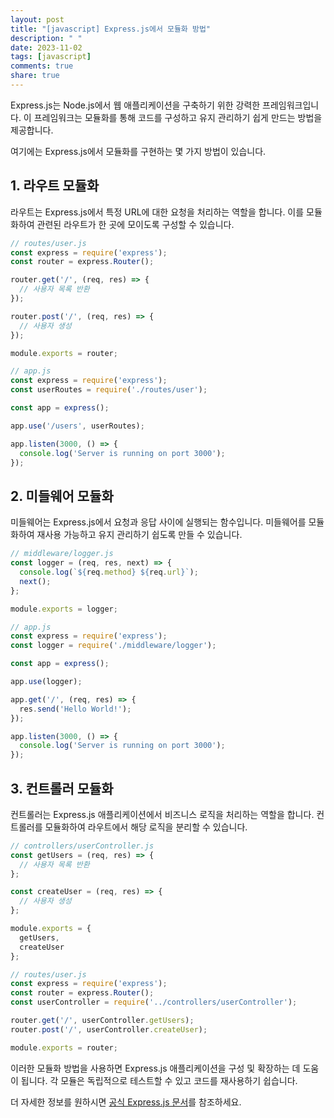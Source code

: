 ```yaml
---
layout: post
title: "[javascript] Express.js에서 모듈화 방법"
description: " "
date: 2023-11-02
tags: [javascript]
comments: true
share: true
---
```


Express.js는 Node.js에서 웹 애플리케이션을 구축하기 위한 강력한 프레임워크입니다. 이 프레임워크는 모듈화를 통해 코드를 구성하고 유지 관리하기 쉽게 만드는 방법을 제공합니다.

여기에는 Express.js에서 모듈화를 구현하는 몇 가지 방법이 있습니다.

## 1. 라우트 모듈화

라우트는 Express.js에서 특정 URL에 대한 요청을 처리하는 역할을 합니다. 이를 모듈화하여 관련된 라우트가 한 곳에 모이도록 구성할 수 있습니다.

```javascript
// routes/user.js
const express = require('express');
const router = express.Router();

router.get('/', (req, res) => {
  // 사용자 목록 반환
});

router.post('/', (req, res) => {
  // 사용자 생성
});

module.exports = router;
```

```javascript
// app.js
const express = require('express');
const userRoutes = require('./routes/user');

const app = express();

app.use('/users', userRoutes);

app.listen(3000, () => {
  console.log('Server is running on port 3000');
});
```

## 2. 미들웨어 모듈화

미들웨어는 Express.js에서 요청과 응답 사이에 실행되는 함수입니다. 미들웨어를 모듈화하여 재사용 가능하고 유지 관리하기 쉽도록 만들 수 있습니다.

```javascript
// middleware/logger.js
const logger = (req, res, next) => {
  console.log(`${req.method} ${req.url}`);
  next();
};

module.exports = logger;
```

```javascript
// app.js
const express = require('express');
const logger = require('./middleware/logger');

const app = express();

app.use(logger);

app.get('/', (req, res) => {
  res.send('Hello World!');
});

app.listen(3000, () => {
  console.log('Server is running on port 3000');
});
```

## 3. 컨트롤러 모듈화

컨트롤러는 Express.js 애플리케이션에서 비즈니스 로직을 처리하는 역할을 합니다. 컨트롤러를 모듈화하여 라우트에서 해당 로직을 분리할 수 있습니다.

```javascript
// controllers/userController.js
const getUsers = (req, res) => {
  // 사용자 목록 반환
};

const createUser = (req, res) => {
  // 사용자 생성
};

module.exports = {
  getUsers,
  createUser
};
```

```javascript
// routes/user.js
const express = require('express');
const router = express.Router();
const userController = require('../controllers/userController');

router.get('/', userController.getUsers);
router.post('/', userController.createUser);

module.exports = router;
```

이러한 모듈화 방법을 사용하면 Express.js 애플리케이션을 구성 및 확장하는 데 도움이 됩니다. 각 모듈은 독립적으로 테스트할 수 있고 코드를 재사용하기 쉽습니다.

더 자세한 정보를 원하시면 [공식 Express.js 문서](https://expressjs.com/)를 참조하세요.
